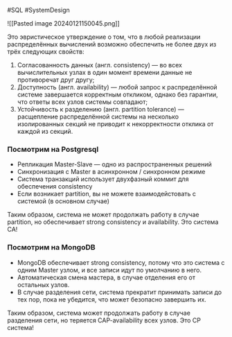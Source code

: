 #SQL #SystemDesign 

![[Pasted image 20240121150045.png]]

Это эвристическое утверждение о том, что в любой реализации распределённых вычислений возможно обеспечить не более двух из трёх следующих свойств: 
1. Согласованность данных (англ. consistency) — во всех вычислительных узлах в один момент времени данные не противоречат друг другу;
2. Доступность (англ. availability) — любой запрос к распределённой системе завершается корректным откликом, однако без гарантии, что ответы всех узлов системы совпадают;
3. Устойчивость к разделению (англ. partition tolerance) — расщепление распределённой системы на несколько изолированных секций не приводит к некорректности отклика от каждой из секций.

### Посмотрим на Postgresql  
- Репликация Master-Slave — одно из распространенных решений
- Синхронизация с Master в асинхронном / синхронном режиме
- Система транзакций использует двухфазный коммит для обеспечения consistency
- Если возникает partition, вы не можете взаимодейстовать с системой (в основном случае)  

Таким образом, система не может продолжать работу в случае partition, но обеспечивает strong consistency и availability. Это система CA!  
  
### Посмотрим на MongoDB
- MongoDB обеспечивает strong consistency, потому что это система с одним Master узлом, и все записи идут по умолчанию в него.
- Автоматическая смена мастера, в случае отделения его от остальных узлов.
- В случае разделения сети, система прекратит принимать записи до тех пор, пока не убедится, что может безопасно завершить их.
  
Таким образом, система может продолжать работу в случае разделения сети, но теряется CAP-availability всех узлов. Это CP система!